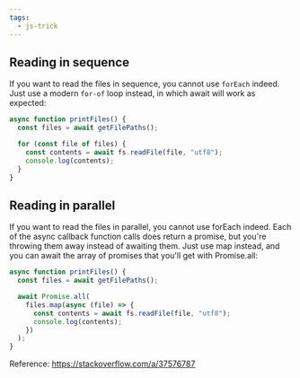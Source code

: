 ```yaml
---
tags:
  - js-trick
---
```

## Reading in sequence

If you want to read the files in sequence, you cannot use `forEach` indeed. Just use a modern `for-of` loop instead, in which await will work as expected:

```js
async function printFiles() {
  const files = await getFilePaths();

  for (const file of files) {
    const contents = await fs.readFile(file, "utf8");
    console.log(contents);
  }
}
```

## Reading in parallel

If you want to read the files in parallel, you cannot use forEach indeed. Each of the async callback function calls does return a promise, but you're throwing them away instead of awaiting them. Just use map instead, and you can await the array of promises that you'll get with Promise.all:

```js
async function printFiles() {
  const files = await getFilePaths();

  await Promise.all(
    files.map(async (file) => {
      const contents = await fs.readFile(file, "utf8");
      console.log(contents);
    })
  );
}
```

Reference: https://stackoverflow.com/a/37576787
